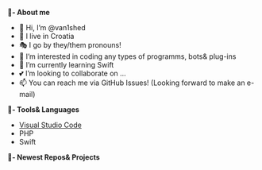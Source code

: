 **🔰- About me**

- 👋 Hi, I’m @van1shed
- 📍   I live in Croatia
- 🎭 I go by they/them pronouns!
- 👀 I’m interested in coding any types of programms, bots& plug-ins
- 🌱 I’m currently learning Swift
- 💕 I’m looking to collaborate on ...
- 📫 You can reach me via GitHub Issues! (Looking forward to make an e-mail)


**🔰- Tools& Languages**

- [Visual Studio Code](https://code.visualstudio.com)
- PHP
- Swift


**🔰- Newest Repos& Projects**

<!---
van1shed/van1shed is a ✨ special ✨ repository because its `README.md` (this file) appears on your GitHub profile.
You can click the Preview link to take a look at your changes.
--->

<!---
Came here by looking up what is hidden in the "Raw" file hah? Your not going to find anything hidden here, so you can keep doing other stuff. Goodbye.
--->


